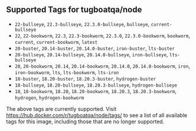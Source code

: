 ## Supported Tags for tugboatqa/node

* `22-bullseye`, `22.3-bullseye`, `22.3.0-bullseye`, `bullseye`, `current-bullseye`
* `22`, `22-bookworm`, `22.3`, `22.3-bookworm`, `22.3.0`, `22.3.0-bookworm`, `bookworm`, `current`, `current-bookworm`, `latest`
* `20-buster`, `20.14-buster`, `20.14.0-buster`, `iron-buster`, `lts-buster`
* `20-bullseye`, `20.14-bullseye`, `20.14.0-bullseye`, `iron-bullseye`, `lts-bullseye`
* `20`, `20-bookworm`, `20.14`, `20.14-bookworm`, `20.14.0`, `20.14.0-bookworm`, `iron`, `iron-bookworm`, `lts`, `lts-bookworm`, `lts-iron`
* `18-buster`, `18.20-buster`, `18.20.3-buster`, `hydrogen-buster`
* `18-bullseye`, `18.20-bullseye`, `18.20.3-bullseye`, `hydrogen-bullseye`
* `18`, `18-bookworm`, `18.20`, `18.20-bookworm`, `18.20.3`, `18.20.3-bookworm`, `hydrogen`, `hydrogen-bookworm`

The above tags are currently supported. Visit https://hub.docker.com/r/tugboatqa/node/tags/ to see a list of all available tags for this image, including those that are no longer supported.

